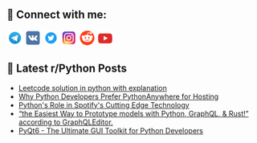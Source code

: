 ## 🔎 Connect with me:
[<img src="https://github.com/bullbesh/bullbesh/blob/main/images/Telegram.png" width="32" height="32" />](https://t.me/bullbesh)
[<img src="https://github.com/bullbesh/bullbesh/blob/main/images/VK.png" width="32" height="32" />](https://vk.com/bullbesh)
[<img src="https://github.com/bullbesh/bullbesh/blob/main/images/Twitter.png" width="32" height="32" />](https://twitter.com/bullbesh1)
[<img src="https://github.com/bullbesh/bullbesh/blob/main/images/Instagram.png" width="32" height="32" />](https://www.instagram.com/bullbesh)
[<img src="https://github.com/bullbesh/bullbesh/blob/main/images/Reddit.png" width="32" height="32" />](https://www.reddit.com/user/bullbesh)
[<img src="https://github.com/bullbesh/bullbesh/blob/main/images/YouTube.png" width="32" height="32" />](https://www.youtube.com/channel/UCtfjRs6uzgq5mfm8S06WTcg)

## 📕 Latest r/Python Posts
<!-- BLOG-POST-LIST:START -->
- [Leetcode solution in python with explanation](https://www.reddit.com/r/Python/comments/10vxtyv/leetcode_solution_in_python_with_explanation/)
- [Why Python Developers Prefer PythonAnywhere for Hosting](https://www.reddit.com/r/Python/comments/10vxqqw/why_python_developers_prefer_pythonanywhere_for/)
- [Python&#39;s Role in Spotify&#39;s Cutting Edge Technology](https://www.reddit.com/r/Python/comments/10vxpvz/pythons_role_in_spotifys_cutting_edge_technology/)
- [“the Easiest Way to Prototype models with Python, GraphQL, &amp; Rust!” according to GraphQLEditor.](https://www.reddit.com/r/Python/comments/10vwsj9/the_easiest_way_to_prototype_models_with_python/)
- [PyQt6 - The Ultimate GUI Toolkit for Python Developers](https://www.reddit.com/r/Python/comments/10vvvkh/pyqt6_the_ultimate_gui_toolkit_for_python/)
<!-- BLOG-POST-LIST:END -->
